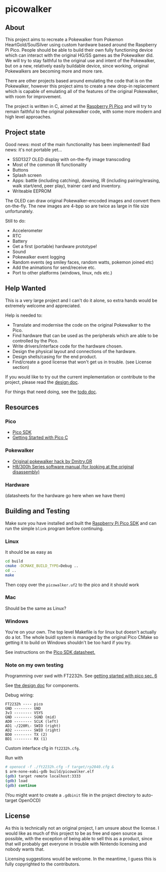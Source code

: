 # picowalker

## About

This project aims to recreate a Pokewalker from Pokemon HeartGold/SoulSilver using custom hardware based around the Raspberry Pi Pico.
People should be able to build their own fully functioning device which can interact with the original HG/SS games as the Pokewalker did.
We will try to stay faithful to the original use and intent of the Pokewalker, but on a new, relatively easily buildable device, since working, original Pokewalkers are becoming more and more rare.

There are other projects based around emulating the code that is on the Pokewalker, however this project aims to create a new drop-in replacement which is capable of emulating all of the features of the original Pokewalker, with room for improvement.

The project is written in C, aimed at the [Raspberry Pi Pico](https://www.raspberrypi.org/documentation/rp2040/getting-started/#getting-started-with-c) and will try to remain faithful to the original pokewalker code, with some more modern and high level approaches.

## Project state

Good news: most of the main functionality has been implemented!
Bad news: it's not portable yet...

- SSD1327 OLED display with on-the-fly image transcoding
- Most of the common IR functionality
- Buttons
- Splash screen
- Apps: battle (including catching), dowsing, IR (including pairing/erasing, walk start/end, peer play), trainer card and inventory.
- Writeable EEPROM

The OLED can draw original Pokewalker-encoded images and convert them on-the-fly.
The new images are 4-bpp so are twice as large in file size unfortunately.

Still to do:

- Accelerometer
- RTC
- Battery
- Get a first (portable) hardware prototype!
- Sound
- Pokewalker event logging
- Random events (eg smiley faces, random watts, pokemon joined etc)
- Add the animations for send/receive etc.
- Port to other platforms (windows, linux, nds etc.)

## Help Wanted

This is a very large project and I can't do it alone, so extra hands would be extremely welcome and appreciated.

Help is needed to:

- Translate and modernise the code on the original Pokewalker to the Pico.
- Find hardware that can be used as the peripherals which are able to be controlled by the Pico.
- Write drivers/interface code for the hardware chosen.
- Design the physical layout and connections of the hardware.
- Design shells/casing for the end product.
- Find/create a good license that won't get us in trouble. (see License section)

If you would like to try out the current implementation or contribute to the project, please read
the [design doc](./docs/DESIGN.md).

For things that need doing, see the [todo doc](./docs/TODO.md).

## Resources

### Pico

- [Pico SDK](https://github.com/raspberrypi/pico-sdk)
- [Getting Started with Pico C](https://www.raspberrypi.org/documentation/rp2040/getting-started/#getting-started-with-c)

### Pokewalker

- [Original pokewalker hack by Dmitry.GR](http://dmitry.gr/?r=05.Projects&proj=28.%20pokewalker)
- [H8/300h Series software manual (for looking at the original disassembly)](https://www.renesas.com/us/en/document/mah/h8300h-series-software-manual)

### Hardware

(datasheets for the hardware go here when we have them)

## Building and Testing

Make sure you have installed and built the [Raspberry Pi Pico SDK](https://datasheets.raspberrypi.org/pico/raspberry-pi-pico-c-sdk.pdf) and can run the simple `blink` program before continuing.

### Linux

It should be as easy as

```sh
cd build
cmake -DCMAKE_BUILD_TYPE=Debug ..
cd ..
make
```

Then copy over the `picowalker.uf2` to the pico and it should work

### Mac

Should be the same as Linux?

### Windows

You're on your own.
The top level Makefile is for linux but doesn't actually do a lot.
The whole buidl system is managed by the original Pico CMake so getting it to build on Windows shouldn't be too hard if you try.

See instructions on the [Pico SDK datasheet.](https://datasheets.raspberrypi.org/pico/raspberry-pi-pico-c-sdk.pdf)

### Note on my own testing

Programming over swd with FT2232h.
See [getting started with pico sec. 6](https://datasheets.raspberrypi.com/pico/getting-started-with-pico.pdf)

See [the design doc](docs/DESIGN.md#witing-diagram) for components.

Debug wiring:

```raw
FT2232h ---- pico
GND -------- GND
3v3 -------- VSYS
GND -------- SGND (mid)
AD0 -------- SCLK (left)
AD1 -/220R\- SWIO (right)
AD2 -------- SWIO (right)
BD0 -------- TX (2)
BD1 -------- RX (1)
```

Custom interface cfg in `ft2232h.cfg`.

Run with

```sh
# openocd -f ./ft2232h.cfg -f target/rp2040.cfg &
$ arm-none-eabi-gdb build/picowalker.elf
(gdb) target remote localhost:3333
(gdb) load
(gdb) continue
```

(You might want to create a `.gdbinit` file in the project directory to auto-target OpenOCD)

## License

As this is technically not an original project, I am unsure about the license.
I would like as much of this project to be as free and open source as possible, with the exception of being able to sell this as a product, since that will probably get everyone in trouble with Nintendo licensing and nobody wants that.

Licensing suggestions would be welcome. In the meantime, I guess this is fully copyrighted to the contributors.
